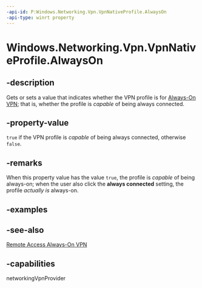 ```yaml
---
-api-id: P:Windows.Networking.Vpn.VpnNativeProfile.AlwaysOn
-api-type: winrt property
---
```


<!-- Property syntax
public bool AlwaysOn { get;  set; }
-->

# Windows.Networking.Vpn.VpnNativeProfile.AlwaysOn

## -description
Gets or sets a value that indicates whether the VPN profile is for [Always-On VPN](/windows-server/remote/remote-access/vpn/always-on-vpn/); that is, whether the profile is *capable* of being always connected.

## -property-value
`true` if the VPN profile is *capable* of being always connected, otherwise `false`.

## -remarks
When this property value has the value `true`, the profile is *capable* of being always-on; when the user also click the **always connected** setting, the profile *actually is* always-on.

## -examples

## -see-also
[Remote Access Always-On VPN](/windows-server/remote/remote-access/vpn/always-on-vpn/)

## -capabilities
networkingVpnProvider
